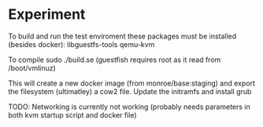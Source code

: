 
# Experiment
To build and run the test enviroment these packages must be installed (besides docker):
libguestfs-tools
qemu-kvm

To compile
sudo ./build.se (guestfish requires root as it read from /boot/vmlinuz)

This will create a new docker image (from monroe/base:staging) and export the filesystem (ultimatley) a cow2 file.
Update the initramfs and install grub

TODO:
Networking is currently not working (probably needs parameters in both kvm
startup script and docker file)
